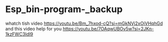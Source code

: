 # Esp_bin-program-_backup

whatch tish video https://youtu.be/Bm_7hxod-cQ?si=mGkNVj2xOiVHqhGd
and this video help for you 
https://youtu.be/7OAqwUBOv5w?si=2JKn-1kzFWC3Idl9
